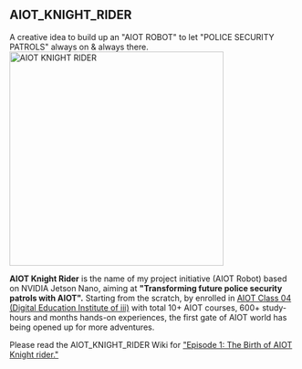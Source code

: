 ## AIOT_KNIGHT_RIDER
A creative idea to build up an "AIOT ROBOT" to let "POLICE SECURITY PATROLS" always on & always there.
<img src="https://github.com/tsuixc/AIOT_KNIGHT_RIDER/blob/master/wiki/images/AIOT_KR11.jpg" width="375" alt="AIOT KNIGHT RIDER">
  
**AIOT Knight Rider** is the name of my project initiative (AIOT Robot) based on NVIDIA Jetson Nano, aiming at **"Transforming future police security patrols with AIOT".** Starting from the scratch, by enrolled in [AIOT Class 04 (Digital Education Institute of iii)](https://www.iiiedu.org.tw/aiot/) with total 10+ AIOT courses, 600+ study-hours and months hands-on experiences, the first gate of AIOT world has being opened up for more adventures.

Please read the AIOT_KNIGHT_RIDER Wiki for ["Episode 1: The Birth of AIOT Knight rider."](https://github.com/tsuixc/AIOT_KNIGHT_RIDER/wiki)
